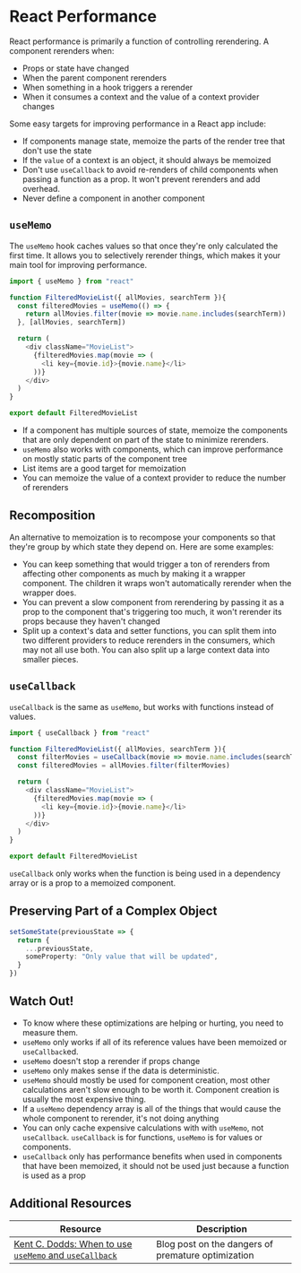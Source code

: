# React Performance

React performance is primarily a function of controlling rerendering. A component rerenders when:

* Props or state have changed
* When the parent component rerenders
* When something in a hook triggers a rerender
* When it consumes a context and the value of a context provider changes

Some easy targets for improving performance in a React app include:

* If components manage state, memoize the parts of the render tree that don't use the state
* If the `value` of a context is an object, it should always be memoized
* Don't use `useCallback` to avoid re-renders of child components when passing a function as a prop. It won't prevent rerenders and add overhead.
* Never define a component in another component

## `useMemo`

The `useMemo` hook caches values so that once they're only calculated the first time. It allows you to selectively rerender things, which makes it your main tool for improving performance.

```js
import { useMemo } from "react"

function FilteredMovieList({ allMovies, searchTerm }){
  const filteredMovies = useMemo(() => {
    return allMovies.filter(movie => movie.name.includes(searchTerm))
  }, [allMovies, searchTerm])

  return (
    <div className="MovieList">
      {filteredMovies.map(movie => (
        <li key={movie.id}>{movie.name}</li>
      ))}
    </div>
  )
}

export default FilteredMovieList
```

* If a component has multiple sources of state, memoize the components that are only dependent on part of the state to minimize rerenders.
* `useMemo` also works with components, which can improve performance on mostly static parts of the component tree
* List items are a good target for memoization
* You can memoize the value of a context provider to reduce the number of rerenders

## Recomposition

An alternative to memoization is to recompose your components so that they're group by which state they depend on. Here are some examples:

* You can keep something that would trigger a ton of rerenders from affecting other components as much by making it a wrapper component. The children it wraps won't automatically rerender when the wrapper does.
* You can prevent a slow component from rerendering by passing it as a prop to the component that's triggering too much, it won't rerender its props because they haven't changed
* Split up a context's data and setter functions, you can split them into two different providers to reduce rerenders in the consumers, which may not all use both. You can also split up a large context data into smaller pieces.

## `useCallback`

`useCallback` is the same as `useMemo`, but works with functions instead of values.

```js
import { useCallback } from "react"

function FilteredMovieList({ allMovies, searchTerm }){
  const filterMovies = useCallback(movie => movie.name.includes(searchTerm), [allMovies, searchTerm])
  const filteredMovies = allMovies.filter(filterMovies)

  return (
    <div className="MovieList">
      {filteredMovies.map(movie => (
        <li key={movie.id}>{movie.name}</li>
      ))}
    </div>
  )
}

export default FilteredMovieList
```

`useCallback` only works when the function is being used in a dependency array or is a prop to a memoized component.

## Preserving Part of a Complex Object

```ts
setSomeState(previousState => {
  return {
    ...previousState,
    someProperty: "Only value that will be updated",
  }
})
```

## Watch Out!

* To know where these optimizations are helping or hurting, you need to measure them.
* `useMemo` only works if all of its reference values have been memoized or `useCallback`ed.
* `useMemo` doesn't stop a rerender if props change
* `useMemo` only makes sense if the data is deterministic.
* `useMemo` should mostly be used for component creation, most other calculations aren't slow enough to be worth it. Component creation is usually the most expensive thing.
* If a `useMemo` dependency array is all of the things that would cause the whole component to rerender, it's not doing anything
* You can only cache expensive calculations with with `useMemo`, not `useCallback`. `useCallback` is for functions, `useMemo` is for values or components.
* `useCallback` only has performance benefits when used in components that have been memoized, it should not be used just because a function is used as a prop

## Additional Resources

| Resource | Description |
| --- | --- |
| [Kent C. Dodds: When to use `useMemo` and `useCallback`](https://kentcdodds.com/blog/usememo-and-usecallback) | Blog post on the dangers of premature optimization |

